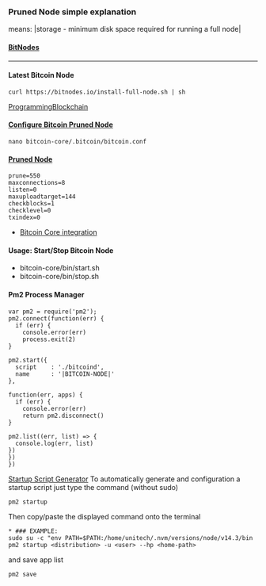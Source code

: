 ### Pruned Node simple explanation
means: |storage - minimum disk space required for running a full node|
#### [BitNodes](https://bitnodes.io)
---
#### Latest Bitcoin Node 
```
curl https://bitnodes.io/install-full-node.sh | sh
```
[ProgrammingBlockchain](https://programmingblockchain.gitbook.io/programmingblockchain)

#### [Configure Bitcoin Pruned Node]()

```
nano bitcoin-core/.bitcoin/bitcoin.conf
```
#### [Pruned Node](https://programmingblockchain.gitbook.io/programmingblockchain/wallet/pruned-node)

```
prune=550
maxconnections=8
listen=0
maxuploadtarget=144
checkblocks=1
checklevel=0
txindex=0
```
* [Bitcoin Core integration](https://github.com/bitcoin/bitcoin)


#### Usage: Start/Stop Bitcoin Node
* bitcoin-core/bin/start.sh 
* bitcoin-core/bin/stop.sh

#### Pm2 Process Manager 
```
var pm2 = require('pm2');
pm2.connect(function(err) {
  if (err) {
    console.error(err)
    process.exit(2)
}

pm2.start({
  script    : './bitcoind',
  name      : '|BITCOIN-NODE|'
},

function(err, apps) {
  if (err) {
    console.error(err)
    return pm2.disconnect()
}

pm2.list((err, list) => {
  console.log(err, list)
})
})
})

```
[Startup Script Generator](https://pm2.keymetrics.io/docs/usage/startup/)
To automatically generate and configuration a startup script just type the command (without sudo) 
```
pm2 startup
```
Then copy/paste the displayed command onto the terminal
```
* ### EXAMPLE:
sudo su -c "env PATH=$PATH:/home/unitech/.nvm/versions/node/v14.3/bin pm2 startup <distribution> -u <user> --hp <home-path>
```
and save app list
```
pm2 save
```

